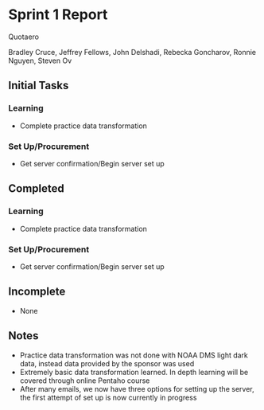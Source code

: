 # Sprint 1 Report

Quotaero

Bradley Cruce, Jeffrey Fellows, John Delshadi, Rebecka Goncharov, Ronnie Nguyen, Steven Ov

## Initial Tasks
### Learning
+ Complete practice data transformation 

### Set Up/Procurement
+ Get server confirmation/Begin server set up

## Completed 
### Learning
+ Complete practice data transformation

### Set Up/Procurement
+ Get server confirmation/Begin server set up

## Incomplete 
+ None

## Notes
+ Practice data transformation was not done with NOAA DMS light dark data, instead data provided by the sponsor was used
+ Extremely basic data transformation learned. In depth learning will be covered through online Pentaho course
+ After many emails, we now have three options for setting up the server, the first attempt of set up is now currently in progress



